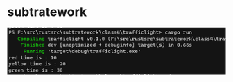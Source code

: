 # subtratework
![image](https://github.com/enginefuture/subtratework/blob/master/class4/trafficlight/%E8%BF%90%E8%A1%8C%E6%88%AA%E5%9B%BE.png)
